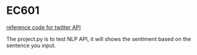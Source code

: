 # EC601

[reference code for twitter API](https://www.askpython.com/python/examples/extracting-tweets-using-twitter-api)

The project.py is to test NLP API, it will shows the sentiment based on the sentence you input.
